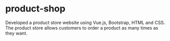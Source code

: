 # product-shop
Developed a product store website using Vue.js, Bootstrap, HTML and CSS. The product store allows customers to order a product as many times as they want.
